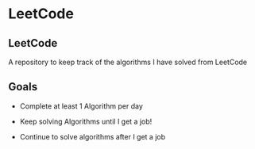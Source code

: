 # LeetCode

## LeetCode
A repository to keep track of the algorithms I have solved from LeetCode

## Goals
- Complete at least 1 Algorithm per day

- Keep solving Algorithms until I get a job!

- Continue to solve algorithms after I get a job
